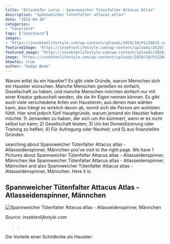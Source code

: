 ```yaml
---
title: "Atlaskäfer Larve : Spannweicher Tütenfalter Attacus Atlas"
description: "Spannweicher tütenfalter attacus atlas"
date: "2022-04-10"
categories:
- "haustiere"
tags: ["haustiere"]
images:
- "https://insektenlifestyle.com/wp-content/uploads/2020/10/P1220415-scaled-800x600.jpg"
featuredImage: "https://insektenlifestyle.com/wp-content/uploads/2020/10/P1220415-scaled-800x600.jpg"
featured_image: "https://insektenlifestyle.com/wp-content/uploads/2020/10/P1220415-scaled-800x600.jpg"
image: "https://insektenlifestyle.com/wp-content/uploads/2020/10/P1220415-scaled-800x600.jpg"
ShowToc: true
author: "Sadye Bode"
---
```



Warum willst du ein Haustier?
Es gibt viele Gründe, warum Menschen sich ein Haustier wünschen. Manche Menschen genießen es einfach, Gesellschaft zu haben, und manche Menschen möchten einfach nur mit einer Kreatur gekuschelt werden, die sie ihr Eigen nennen können. Es gibt auch viele verschiedene Arten von Haustieren, aus denen man wählen kann, also hängt es wirklich davon ab, womit sich die Person am wohlsten fühlt. Hier sind jedoch fünf Hauptgründe, warum jemand ein Haustier haben möchte: 1) Jemanden zu haben, der sich um ihn kümmert, wenn er es nicht selbst tun kann; 2) Gesellschaft leisten; 3) Um bei Domestizierung oder Training zu helfen; 4) Für Aufregung oder Neuheit; und 5) aus finanziellen Gründen.

	

		
searching about Spannweicher Tütenfalter Attacus atlas - Atlasseidenspinner, Männchen you've visit to the right page. We have 1 Pictures about Spannweicher Tütenfalter Attacus atlas - Atlasseidenspinner, Männchen like Spannweicher Tütenfalter Attacus atlas - Atlasseidenspinner, Männchen and also Spannweicher Tütenfalter Attacus atlas - Atlasseidenspinner, Männchen. Here it is:
		
    
## Spannweicher Tütenfalter Attacus Atlas - Atlasseidenspinner, Männchen

<img loading=lazy src="https://insektenlifestyle.com/wp-content/uploads/2020/10/P1220415-scaled-800x600.jpg" onerror="this.onerror=null;this.src='https://tse4.mm.bing.net/th?id=OIP.C-EE62uZT-Em_cgrHASJegHaFj&amp;pid=15.1';" alt="Spannweicher Tütenfalter Attacus atlas - Atlasseidenspinner, Männchen">

_Source: insektenlifestyle.com_

>. 

	

Die Vorteile einer Schildkröte als Haustier:

